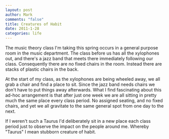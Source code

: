 ```yaml
--- 
layout: post
author: Mark
comments: "false"
title: Creatures of Habit
date: 2011-1-28
categories: life
---
```

The music theory class I'm taking this spring occurs in a general purpose room in the music department. The class before us has all the xylophones out, and there's a jazz band that meets there immediately following our class. Consequently there are no fixed chairs in the room. Instead there are stacks of plastic chairs in the back.

At the start of my class, as the xylophones are being wheeled away, we all grab a chair and find a place to sit. Since the jazz band needs chairs we don't have to put things away afterwards. What I find fascinating about this ad-hoc arrangement is that after just one week we are all sitting in pretty much the same place every class period. No assigned seating, and no fixed chairs, and yet we all gravitate to the same general spot from one day to the next.

If I weren't such a Taurus I'd deliberately sit in a new place each class period just to observe the impact on the people around me. Whereby "Taurus" I mean stubborn creature of habit.
